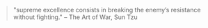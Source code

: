 >  "supreme excellence consists in breaking the enemy’s resistance without fighting."
>  – The Art of War, Sun Tzu


